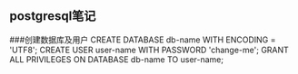 postgresql笔记
---


###创建数据库及用户
    CREATE DATABASE db-name WITH ENCODING = 'UTF8';
    CREATE USER user-name WITH PASSWORD 'change-me';
    GRANT ALL PRIVILEGES ON DATABASE db-name TO user-name;

